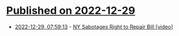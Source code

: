 # [Published on 2022-12-29](index.md)

* [2022-12-29, 07:59:13](https://news.ycombinator.com/item?id=34170525) - [NY Sabotages Right to Repair Bill [video]](https://www.youtube.com/watch?v=7xGBB-717AI)
